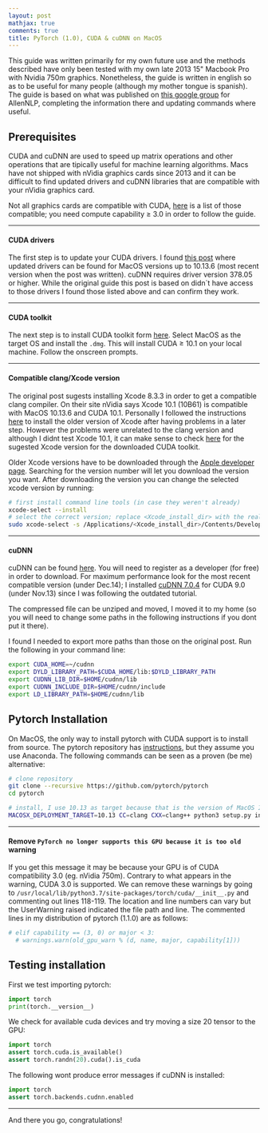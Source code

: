 ```yaml
---
layout: post
mathjax: true
comments: true
title: PyTorch (1.0), CUDA & cuDNN on MacOS
---
```


This guide was written primarily for my own future use and the methods described have only been tested with my own late 2013 15" Macbook Pro with Nvidia 750m graphics.
Nonetheless, the guide is written in english so as to be useful for many people (although my mother tongue is spanish).
The guide is based on what was published on [this google group](https://groups.google.com/a/allenai.org/forum/#!topic/allennlp-users/uqICoCmXTjo) for AllenNLP, completing the information there and updating commands where useful.

## Prerequisites

CUDA and cuDNN are used to speed up matrix operations and other operations that are tipically useful for machine learning algorithms. 
Macs have not shipped with nVidia graphics cards since 2013 and it can be difficult to find updated drivers and cuDNN libraries that are compatible with your nVidia graphics card.

Not all graphics cards are compatible with CUDA, [here](https://developer.nvidia.com/cuda-gpus) is a list of those compatible; you need compute capability $\geq$ 3.0 in order to follow the guide.

___

#### CUDA drivers

The first step is to update your CUDA drivers.
I found [this post](https://www.insanelymac.com/forum/topic/324195-nvidia-web-driver-updates-for-macos-high-sierra-update-apr-02-2019/) where updated drivers can be found for MacOS versions up to 10.13.6 (most recent version when the post was written).
cuDNN requires driver version 378.05 or higher. While the original guide this post is based on didn´t have access to those drivers I found those listed above and can confirm they work.

___

#### CUDA toolkit

The next step is to install CUDA toolkit form [here](https://developer.nvidia.com/cuda-downloads). Select MacOS as the target OS and install the `.dmg`. This will install CUDA $\geq$ 10.1 on your local machine. Follow the onscreen prompts.

___

#### Compatible clang/Xcode version

The original post sugests installing Xcode 8.3.3 in order to get a compatible clang compiler. 
On their site nVidia says Xcode 10.1 (10B61) is compatible with MacOS 10.13.6 and CUDA 10.1. 
Personally I followed the instructions [here](https://docs.nvidia.com/cuda/cuda-installation-guide-mac-os-x/index.html) to install the older version of Xcode after having problems in a later step.
However the problems were unrelated to the clang version and although I didnt test Xcode 10.1, it can make sense to check [here](https://docs.nvidia.com/cuda/cuda-installation-guide-mac-os-x/index.html#system-requirements) for the sugested Xcode version for the downloaded CUDA toolkit.

Older Xcode versions have to be downloaded through the [Apple developer page](https://developer.apple.com/downloads).
Searching for the version number will let you download the version you want.
After downloading the version you can change the selected xcode version by running:

~~~bash
# first install command line tools (in case they weren't already)
xcode-select --install
# select the correct version; replace <Xcode_install_dir> with the real dir. 
sudo xcode-select -s /Applications/<Xcode_install_dir>/Contents/Developer
~~~

___

#### cuDNN

cuDNN can be found [here](https://developer.nvidia.com/rdp/cudnn-archive). You will need to register as a developer (for free) in order to download.
For maximum performance look for the most recent compatible version (under Dec.14); I installed [cuDNN 7.0.4](https://developer.nvidia.com/compute/machine-learning/cudnn/secure/v7.0.4/prod/9.0_20171031/cudnn-9.0-osx-x64-v7) for CUDA 9.0 (under Nov.13) since I was following the outdated tutorial.

The compressed file can be unziped and moved, I moved it to my home (so you will need to change some paths in the following instructions if you dont put it there).

I found I needed to export more paths than those on the original post. Run the following in your command line:

~~~bash
export CUDA_HOME=~/cudnn
export DYLD_LIBRARY_PATH=$CUDA_HOME/lib:$DYLD_LIBRARY_PATH
export CUDNN_LIB_DIR=$HOME/cudnn/lib
export CUDNN_INCLUDE_DIR=$HOME/cudnn/include
export LD_LIBRARY_PATH=$HOME/cudnn/lib
~~~

## Pytorch Installation

On MacOS, the only way to install pytorch with CUDA support is to install from source. The pytorch repository has [instructions](https://github.com/pytorch/pytorch#from-source), but they assume you use Anaconda. The following commands can be seen as a proven (be me) alternative:

~~~bash
# clone repository
git clone --recursive https://github.com/pytorch/pytorch
cd pytorch

# install, I use 10.13 as target because that is the version of MacOS I am running.
MACOSX_DEPLOYMENT_TARGET=10.13 CC=clang CXX=clang++ python3 setup.py install
~~~

___

#### Remove `PyTorch no longer supports this GPU because it is too old` warning


If you get this message it may be because your GPU is of CUDA compatibility 3.0 (eg. nVidia 750m). Contrary to what appears in the warning, CUDA 3.0 is supported. We can remove these warnings by going to `/usr/local/lib/python3.7/site-packages/torch/cuda/__init__.py` and commenting out lines 118-119. The location and line numbers can vary but the UserWarning raised indicated the file path and line. The commented lines in my distribution of pytorch (1.1.0) are as follows:

~~~python
# elif capability == (3, 0) or major < 3:
  # warnings.warn(old_gpu_warn % (d, name, major, capability[1]))
~~~

## Testing installation

First we test importing pytorch:

~~~python
import torch
print(torch.__version__)
~~~

We check for available cuda devices and try moving a size 20 tensor to the GPU:

~~~python
import torch
assert torch.cuda.is_available()
assert torch.randn(20).cuda().is_cuda
~~~



The following wont produce error messages if cuDNN is installed:

~~~python
import torch
assert torch.backends.cudnn.enabled
~~~

___

And there you go, congratulations!